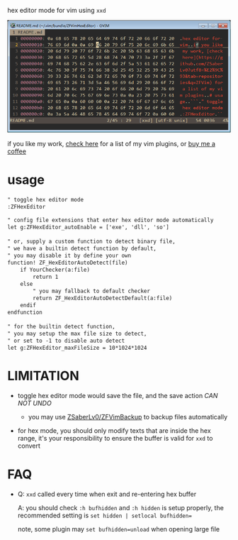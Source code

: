 
hex editor mode for vim using `xxd`

![](https://raw.githubusercontent.com/ZSaberLv0/ZFVimHexEditor/master/preview.png)

if you like my work, [check here](https://github.com/ZSaberLv0?utf8=%E2%9C%93&tab=repositories&q=ZFVim) for a list of my vim plugins,
or [buy me a coffee](https://github.com/ZSaberLv0/ZSaberLv0)

# usage

```
" toggle hex editor mode
:ZFHexEditor
```

```
" config file extensions that enter hex editor mode automatically
let g:ZFHexEditor_autoEnable = ['exe', 'dll', 'so']

" or, supply a custom function to detect binary file,
" we have a builtin detect function by default,
" you may disable it by define your own
function! ZF_HexEditorAutoDetect(file)
    if YourChecker(a:file)
        return 1
    else
        " you may fallback to default checker
        return ZF_HexEditorAutoDetectDefault(a:file)
    endif
endfunction

" for the builtin detect function,
" you may setup the max file size to detect,
" or set to -1 to disable auto detect
let g:ZFHexEditor_maxFileSize = 10*1024*1024
```

# LIMITATION

* toggle hex editor mode would save the file, and the save action *CAN NOT UNDO*

    * you may use [ZSaberLv0/ZFVimBackup](https://github.com/ZSaberLv0/ZFVimBackup)
        to backup files automatically

* for hex mode, you should only modify texts that are inside the hex range,
    it's your responsibility to ensure the buffer is valid for `xxd` to convert

# FAQ

* Q: `xxd` called every time when exit and re-entering hex buffer

    A: you should check `:h bufhidden` and `:h hidden` is setup properly,
    the recommended setting is `set hidden | setlocal bufhidden=`

    note, some plugin may `set bufhidden=unload` when opening large file

